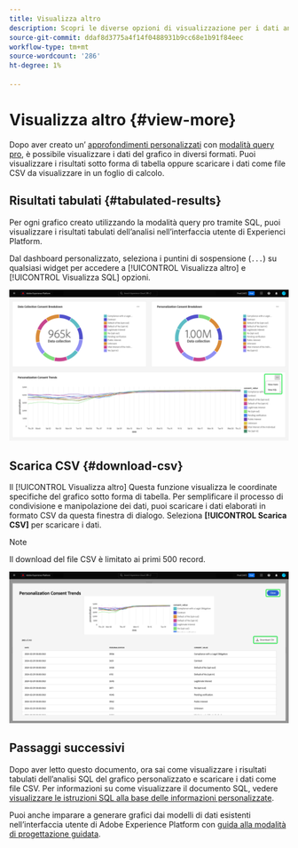 ```yaml
---
title: Visualizza altro
description: Scopri le diverse opzioni di visualizzazione per i dati analizzati SQL. Dal dashboard personalizzato è possibile visualizzare i risultati tabulati dell’analisi o scaricare i dati elaborati in formato CSV.
source-git-commit: ddaf8d3775a4f14f0488931b9cc68e1b91f84eec
workflow-type: tm+mt
source-wordcount: '286'
ht-degree: 1%

---
```


# Visualizza altro {#view-more}

Dopo aver creato un’ [approfondimenti personalizzati](./overview.md) con [modalità query pro](./query-pro-mode.md), è possibile visualizzare i dati del grafico in diversi formati. Puoi visualizzare i risultati sotto forma di tabella oppure scaricare i dati come file CSV da visualizzare in un foglio di calcolo.

## Risultati tabulati {#tabulated-results}

Per ogni grafico creato utilizzando la modalità query pro tramite SQL, puoi visualizzare i risultati tabulati dell’analisi nell’interfaccia utente di Experienci Platform.

Dal dashboard personalizzato, seleziona i puntini di sospensione (`...`) su qualsiasi widget per accedere a [!UICONTROL Visualizza altro] e [!UICONTROL Visualizza SQL] opzioni.

![Un dashboard personalizzato con il menu a discesa dei puntini di sospensione di un approfondimento e le opzioni Visualizza altro e Visualizza SQL evidenziate.](../../images/customizable-insights/ellipses-dropdown.png)

## Scarica CSV {#download-csv}

Il [!UICONTROL Visualizza altro] Questa funzione visualizza le coordinate specifiche del grafico sotto forma di tabella. Per semplificare il processo di condivisione e manipolazione dei dati, puoi scaricare i dati elaborati in formato CSV da questa finestra di dialogo. Seleziona **[!UICONTROL Scarica CSV]** per scaricare i dati.

>[!NOTE]
>
>Il download del file CSV è limitato ai primi 500 record.

![Finestra di dialogo in cui viene visualizzata un&#39;anteprima delle informazioni e dei risultati tabulari dell&#39;istruzione SQL che le ha generate.](../../images/customizable-insights/view-more-download-csv.png)

## Passaggi successivi

Dopo aver letto questo documento, ora sai come visualizzare i risultati tabulati dell’analisi SQL del grafico personalizzato e scaricare i dati come file CSV. Per informazioni su come visualizzare il documento SQL, vedere [visualizzare le istruzioni SQL alla base delle informazioni personalizzate](./view-more.md).

Puoi anche imparare a generare grafici dai modelli di dati esistenti nell’interfaccia utente di Adobe Experience Platform con [guida alla modalità di progettazione guidata](../../user-defined-dashboards.md).
